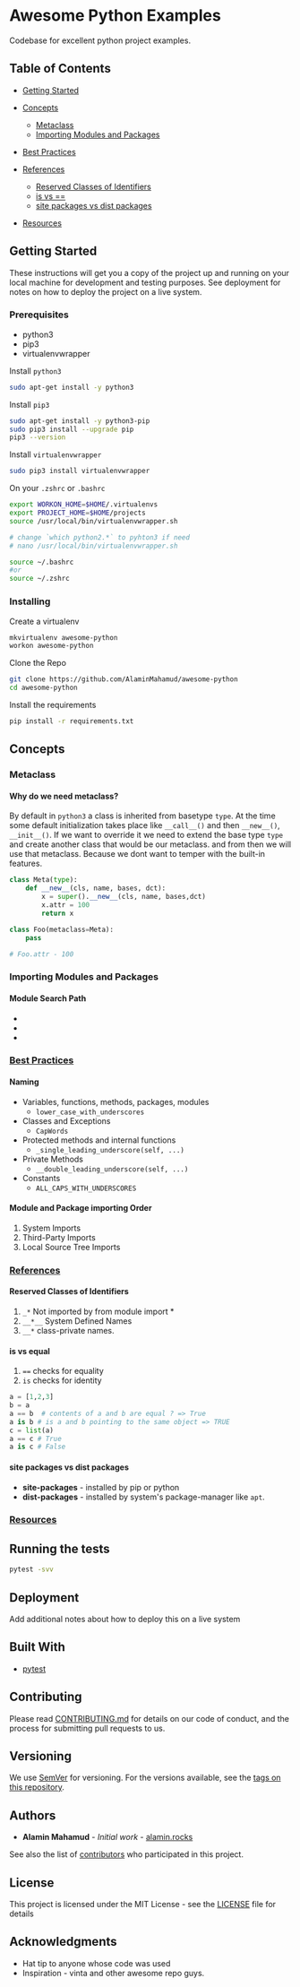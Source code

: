 # Awesome Python Examples

Codebase for excellent python project examples.

## Table of Contents

- [Getting Started](#getting-started)
- [Concepts](#concepts)
  - [Metaclass](#metaclass)
  - [Importing Modules and Packages](#importing-modules-and-packages)

- [Best Practices](#best-practices)
- [References](#references)
  - [Reserved Classes of Identifiers](#Reserved-Classes-of-Identifiers)
  - [is vs ==](#is-vs-equal)
  - [site packages vs dist packages](#site-packages-vs-dist-packages)
- [Resources](#resources)


## Getting Started

These instructions will get you a copy of the project up and running on your local machine for development and testing purposes. See deployment for notes on how to deploy the project on a live system.

### Prerequisites

- python3
- pip3
- virtualenvwrapper

Install `python3`

```bash
sudo apt-get install -y python3
```

Install `pip3`

```bash
sudo apt-get install -y python3-pip
sudo pip3 install --upgrade pip  
pip3 --version
```

Install `virtualenvwrapper`

```bash
sudo pip3 install virtualenvwrapper
```

On your `.zshrc` or `.bashrc`

```bash
export WORKON_HOME=$HOME/.virtualenvs
export PROJECT_HOME=$HOME/projects
source /usr/local/bin/virtualenvwrapper.sh

# change `which python2.*` to pyhton3 if need
# nano /usr/local/bin/virtualenvwrapper.sh
```

```bash
source ~/.bashrc
#or
source ~/.zshrc
```

### Installing

Create a virtualenv

```bash
mkvirtualenv awesome-python
workon awesome-python
```

Clone the Repo

```bash
git clone https://github.com/AlaminMahamud/awesome-python
cd awesome-python
```

Install the requirements

```bash
pip install -r requirements.txt
```

## Concepts

### Metaclass

#### Why do we need metaclass?

By default in `python3` a class is inherited from basetype `type`. At the time some default initialization takes place like `__call__()` and then `__new__()`, `__init__()`. If we want to override it we need to extend the base type `type` and create another class that would be our metaclass. and from then we will use that metaclass. Because we dont want to temper with the built-in features. 

```python
class Meta(type):
    def __new__(cls, name, bases, dct):
        x = super().__new__(cls, name, bases,dct)
        x.attr = 100
        return x

class Foo(metaclass=Meta):
    pass

# Foo.attr - 100
```

### Importing Modules and Packages

#### Module Search Path

-  
- 
- 


### [Best Practices](#best-practices)

#### Naming

- Variables, functions, methods, packages, modules
  - `lower_case_with_underscores`
- Classes and Exceptions
  - `CapWords`
- Protected methods and internal functions
  - `_single_leading_underscore(self, ...)`
- Private Methods
  - `__double_leading_underscore(self, ...)`
- Constants
  - `ALL_CAPS_WITH_UNDERSCORES`

#### Module and Package importing Order

1. System Imports
2. Third-Party Imports
3. Local Source Tree Imports

### [References](#references)

#### Reserved Classes of Identifiers

1. `_*` Not imported by from module import \*
2. `__*__` System Defined Names
3. `__*` class-private names.

#### is vs equal

1. `==` checks for equality
2. `is` checks for identity

```python
a = [1,2,3]
b = a
a == b  # contents of a and b are equal ? => True
a is b # is a and b pointing to the same object => TRUE
c = list(a)
a == c # True
a is c # False
```
#### site packages vs dist packages

- **site-packages** - installed by pip or python
- **dist-packages** - installed by system's package-manager like `apt`.
 
### [Resources](#resources)

## Running the tests

```bash
pytest -svv
```

## Deployment

Add additional notes about how to deploy this on a live system

## Built With

- [pytest](./examples/pytest)

## Contributing

Please read [CONTRIBUTING.md](CONTRIBUTING.md) for details on our code of conduct, and the process for submitting pull requests to us.

## Versioning

We use [SemVer](http://semver.org/) for versioning. For the versions available, see the [tags on this repository](https://github.com/your/project/tags). 

## Authors

- **Alamin Mahamud** - *Initial work* - [alamin.rocks](https://alamin-rocks.herokuapp.com)

See also the list of [contributors](https://github.com/your/project/contributors) who participated in this project.

## License

This project is licensed under the MIT License - see the [LICENSE](LICENSE) file for details

## Acknowledgments

- Hat tip to anyone whose code was used
- Inspiration - vinta and other awesome repo guys.
